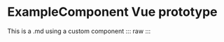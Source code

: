 <script setup>
import '../../node_modules/@wikimedia/codex/dist/codex.style.css';
import ExampleComponent from '../../component-demos/example-component/ExampleComponent.vue'
</script>

ExampleComponent Vue prototype
==============================

This is a .md using a custom component
::: raw
<ExampleComponent />
:::